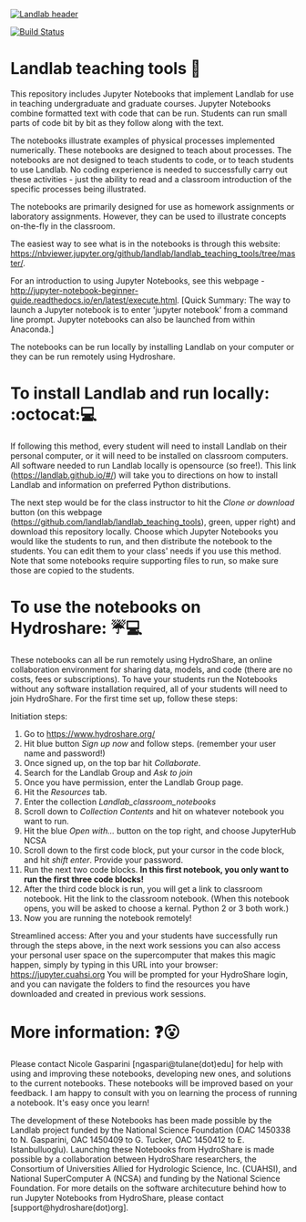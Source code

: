 
[![Landlab header](./landlab_header.png)](http://landlab.github.io)

[![Build Status](https://travis-ci.org/landlab/landlab_teaching_tools.svg?branch=master)](https://travis-ci.org/landlab/landlab_teaching_tools)


# Landlab teaching tools :raising_hand:

This repository includes Jupyter Notebooks that implement Landlab for use in teaching undergraduate and graduate courses. Jupyter Notebooks combine formatted text with code that can be run. Students can run small parts of code bit by bit as they follow along with the text.

The notebooks illustrate examples of physical processes implemented numerically. These notebooks are designed to teach about processes. The notebooks are not designed to teach students to code, or to teach students to use Landlab. No coding experience is needed to successfully carry out these activities - just the ability to read and a classroom introduction of the specific processes being illustrated.

The notebooks are primarily designed for use as homework assignments or laboratory assignments. However, they can be used to illustrate concepts on-the-fly in the classroom.

The easiest way to see what is in the notebooks is through this website: https://nbviewer.jupyter.org/github/landlab/landlab_teaching_tools/tree/master/.

For an introduction to using Jupyter Notebooks, see this webpage - http://jupyter-notebook-beginner-guide.readthedocs.io/en/latest/execute.html. [Quick Summary: The way to launch a Jupyter notebook is to enter 'jupyter notebook' from a command line prompt. Jupyter notebooks can also be launched from within Anaconda.]

The notebooks can be run locally by installing Landlab on your computer or they can be run remotely using Hydroshare.

# To install Landlab and run locally: :octocat::computer:

If following this method, every student will need to install Landlab on their personal computer, or it will need to be installed on classroom computers. All software needed to run Landlab locally is opensource (so free!). This link (https://landlab.github.io/#/) will take you to directions on how to install Landlab and information on preferred Python distributions. 

The next step would be for the class instructor to hit the _Clone or download_ button (on this webpage (https://github.com/landlab/landlab_teaching_tools), green, upper right) and download this repository locally. Choose which Jupyter Notebooks you would like the students to run, and then distribute the notebook to the students. You can edit them to your class' needs if you use this method. Note that some notebooks require supporting files to run, so make sure those are copied to the students.

# To use the notebooks on Hydroshare: :umbrella::computer:

These notebooks can all be run remotely using HydroShare, an online collaboration environment for sharing data, models, and code (there are no costs, fees or subscriptions). To have your students run the Notebooks without any software installation required, all of your students will need to join HydroShare.  For the first time set up, follow these steps: 

Initiation steps:
1. Go to https://www.hydroshare.org/
2. Hit blue button _Sign up now_ and follow steps. (remember your user name and password!)
3. Once signed up, on the top bar hit _Collaborate_.
4. Search for the Landlab Group and _Ask to join_
5. Once you have permission, enter the Landlab Group page.
6. Hit the _Resources_ tab.
7. Enter the collection _Landlab\_classroom\_notebooks_
8. Scroll down to _Collection Contents_ and hit on whatever notebook you want to run.
9. Hit the blue _Open with..._ button on the top right, and choose JupyterHub NCSA
10. Scroll down to the first code block, put your cursor in the code block, and hit _shift enter_. Provide your password.
11. Run the next two code blocks. **In this first notebook, you only want to run the first three code blocks!**
12. After the third code block is run, you will get a link to classroom notebook. Hit the link to the classroom notebook. (When this notebook opens, you will be asked to choose a kernal. Python 2 or 3 both work.)
13. Now you are running the notebook remotely!

Streamlined access:
After you and your students have successfully run through the steps above, in the next work sessions you can also access your personal user space on the supercomputer that makes this magic happen, simply by typing in this URL into your browser: https://jupyter.cuahsi.org  You will be prompted for your HydroShare login, and you can navigate the folders to find the resources you have downloaded and created in previous work sessions.

# More information: :question::open_mouth:

Please contact Nicole Gasparini [ngaspari@tulane(dot)edu] for help with using and improving these notebooks, developing new ones, and solutions to the current notebooks. These notebooks will be improved based on your feedback. I am happy to consult with you on learning the process of running a notebook. It's easy once you learn! 

The development of these Notebooks has been made possible by the Landlab project funded by the National Science Foundation (OAC 1450338 to N. Gasparini, OAC 1450409 to G. Tucker, OAC 1450412 to E. Istanbulluoglu). Launching these Notebooks from HydroShare is made possible by a collaboration between HydroShare researchers, the Consortium of Universities Allied for Hydrologic Science, Inc. (CUAHSI), and National SuperComputer A (NCSA) and funding by the National Science Foundation. For more details on the software architecuture behind how to run Jupyter Notebooks from HydroShare, please contact [support@hydroshare(dot)org]. 
